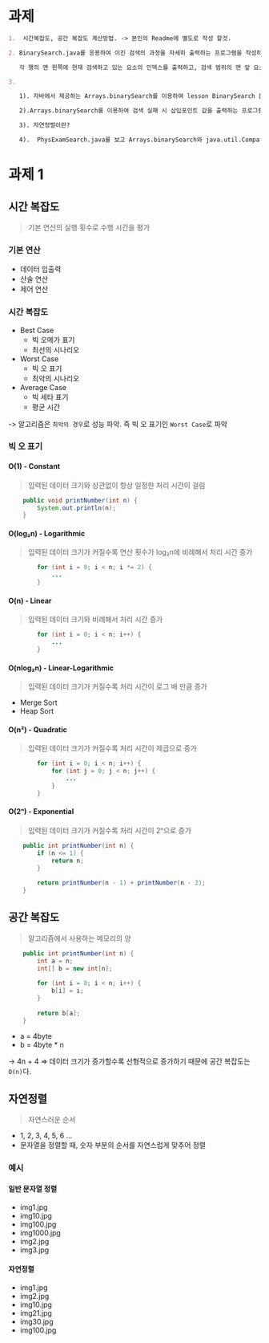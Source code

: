 # 과제

```markdown
1.  시간복잡도, 공간 복잡도 계산방법. -> 본인의 Readme에 별도로 작성 할것.

2. BinarySearch.java를 응용하여 이진 검색의 과정을 자세히 출력하는 프로그램을 작성하세요.

   각 행의 맨 왼쪽에 현재 검색하고 있는 요소의 인덱스를 출력하고, 검색 범위의 맨 앞 요소 위에 <-, 맨 끝 요소 위에 -> 현재 검색하고 있는 중앙 요소 위에 + 를 출력하도록 하세요.

3. 

   1). 자바에서 제공하는 Arrays.binarySearch를 이용하여 lesson BinarySearch 문제 풀기.

   2).Arrays.binarySearch를 이용하여 검색 실패 시 삽입포인트 값을 출력하는 프로그램을 작성하라.

   3). 자연정렬이란?

   4).  PhysExamSearch.java를 보고 Arrays.binarySearch와 java.util.Compator를 이용하여 시력에 대한 내림차순 정렬의 신체검사 데이터에서 특정 시력을 가진 사람을 검색하는 프로그램을 작성하라.
```

# 과제 1

## 시간 복잡도

> 기본 연산의 실행 횟수로 수행 시간을 평가

### 기본 연산

- 데이터 입출력
- 산술 연산
- 제어 연산

### 시간 복잡도

- Best Case
  - 빅 오메가 표기
  - 최선의 시나리오
- Worst Case
  - 빅 오 표기
  - 최악의 시나리오
- Average Case
  - 빅 세타 표기
  - 평균 시간

-> 알고리즘은 `최악의 경우`로 성능 파악. 즉 빅 오 표기인 `Worst Case`로 파악

### 빅 오 표기

#### O(1) - Constant

> 입력된 데이터 크기와 상관없이 항상 일정한 처리 시간이 걸림

```java
    public void printNumber(int n) {
        System.out.println(n);
    }
```

#### O(log₂n) - Logarithmic

> 입력된 데이터 크기가 커질수록 연산 횟수가 log₂n에 비례해서 처리 시간 증가

```java
        for (int i = 0; i < n; i *= 2) {
            ...
        }
```

#### O(n) - Linear

> 입력된 데이터 크기와 비례해서 처리 시간 증가

```java
        for (int i = 0; i < n; i++) {
            ...
        }
```

#### O(nlog₂n) - Linear-Logarithmic

> 입력된 데이터 크기가 커질수록 처리 시간이 로그 배 만큼 증가

- Merge Sort
- Heap Sort

#### O(n²) - Quadratic

> 입력된 데이터 크기가 커질수록 처리 시간이 제곱으로 증가

```java
        for (int i = 0; i < n; i++) {
            for (int j = 0; j < n; j++) {
                ...
            }
        }
```

#### O(2ⁿ) - Exponential

> 입력된 데이터 크기가 커질수록 처리 시간이 2ⁿ으로 증가

```java
    public int printNumber(int n) {
        if (n <= 1) {
            return n;
        }
        
        return printNumber(n - 1) + printNumber(n - 2);
    }
```

## 공간 복잡도

> 알고리즘에서 사용하는 메모리의 양

```java
    public int printNumber(int n) {
        int a = n;
        int[] b = new int[n];
        
        for (int i = 0; i < n; i++) {
            b[i] = i;
        }
        
        return b[a];
    }
```

- a = 4byte
- b = 4byte * n

-> 4n + 4 => 데이터 크기가 증가할수록 선형적으로 증가하기 때문에 공간 복잡도는 `O(n)`다.

## 자연정렬

> 자연스러운 순서

- 1, 2, 3, 4, 5, 6 ...
- 문자열을 정렬할 때, 숫자 부분의 순서를 자연스럽게 맞추어 정렬

### 예시

#### 일반 문자열 정렬

- img1.jpg
- img10.jpg
- img100.jpg
- img1000.jpg
- img2.jpg
- img3.jpg

#### 자연정렬

- img1.jpg
- img2.jpg
- img10.jpg
- img21.jpg
- img30.jpg
- img100.jpg